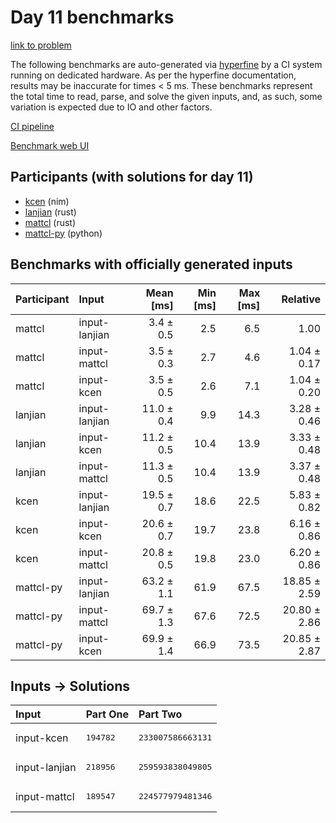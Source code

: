 # Day 11 benchmarks

[link to problem](https://adventofcode.com/2024/day/11)

The following benchmarks are auto-generated via
[hyperfine](https://github.com/sharkdp/hyperfine) by a CI system running on
dedicated hardware. As per the hyperfine documentation, results may be
inaccurate for times < 5 ms. These benchmarks represent the total time to read,
parse, and solve the given inputs, and, as such, some variation is expected due
to IO and other factors.

[CI pipeline](http://ci.papercode.net:8080/teams/main/pipelines/aoc2024)

[Benchmark web UI](https://aoc.ancalagon.black)


## Participants (with solutions for day 11)

- [kcen](https://github.com/kcen/aoc2024) (nim)
- [lanjian](https://github.com/lanjian/aoc-2024) (rust)
- [mattcl](https://github.com/mattcl/aoc2024) (rust)
- [mattcl-py](https://github.com/mattcl/aoc2024-py) (python)


## Benchmarks with officially generated inputs

| Participant | Input | Mean [ms] | Min [ms] | Max [ms] | Relative |
|:---|:---|---:|---:|---:|---:|
| mattcl | input-lanjian | 3.4 ± 0.5 | 2.5 | 6.5 | 1.00 |
| mattcl | input-mattcl | 3.5 ± 0.3 | 2.7 | 4.6 | 1.04 ± 0.17 |
| mattcl | input-kcen | 3.5 ± 0.5 | 2.6 | 7.1 | 1.04 ± 0.20 |
| lanjian | input-lanjian | 11.0 ± 0.4 | 9.9 | 14.3 | 3.28 ± 0.46 |
| lanjian | input-kcen | 11.2 ± 0.5 | 10.4 | 13.9 | 3.33 ± 0.48 |
| lanjian | input-mattcl | 11.3 ± 0.5 | 10.4 | 13.9 | 3.37 ± 0.48 |
| kcen | input-lanjian | 19.5 ± 0.7 | 18.6 | 22.5 | 5.83 ± 0.82 |
| kcen | input-kcen | 20.6 ± 0.7 | 19.7 | 23.8 | 6.16 ± 0.86 |
| kcen | input-mattcl | 20.8 ± 0.5 | 19.8 | 23.0 | 6.20 ± 0.86 |
| mattcl-py | input-lanjian | 63.2 ± 1.1 | 61.9 | 67.5 | 18.85 ± 2.59 |
| mattcl-py | input-mattcl | 69.7 ± 1.3 | 67.6 | 72.5 | 20.80 ± 2.86 |
| mattcl-py | input-kcen | 69.9 ± 1.4 | 66.9 | 73.5 | 20.85 ± 2.87 |


## Inputs -> Solutions

| Input | Part One | Part Two |
|:---|:---|:---|
|input-kcen|<pre>194782</pre>|<pre>233007586663131</pre>|
|input-lanjian|<pre>218956</pre>|<pre>259593838049805</pre>|
|input-mattcl|<pre>189547</pre>|<pre>224577979481346</pre>|